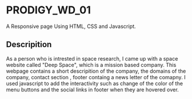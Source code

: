 # PRODIGY_WD_01
A Responsive page Using HTML, CSS and Javascript.

## Descripition
As a person who is intrested in space research, I came up with a space website called "Deep Space", which is a mission based company. This webpage contains a short descripition of the company, the domains of the company, contact section , footer containg a news letter of the comapny. I used javascript to add the interactivity such as change of the color of the menu buttons and the social links in footer when they are hovered over.


